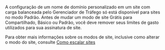 A configuração de um nome de domínio personalizado em um site com carga balanceada pelo Gerenciador de Tráfego só está disponível para sites no modo Padrão. Antes de mudar um modo de site Grátis para Compartilhado, Básico ou Padrão, você deve remover seus limites de gasto utilizados para sua assinatura de site. 

Para obter mais informações sobre os modos de site, inclusive como alterar o modo do site, consulte [Como escalar sites](http://www.windowsazure.com/pt-br/documentation/articles/web-sites-scale/)

